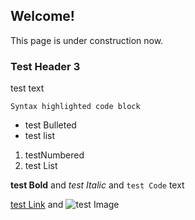 ## Welcome!

This page is under construction now.

### Test Header 3

test text

```test format
Syntax highlighted code block
```

- test Bulleted
- test list

1. testNumbered
2. test List

**test Bold** and _test Italic_ and `test Code` text

[test Link](url) and ![test Image](src)

